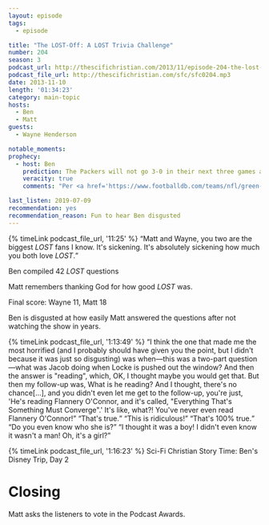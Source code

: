 ```yaml
---
layout: episode
tags:
  - episode

title: "The LOST-Off: A LOST Trivia Challenge"
number: 204
season: 3
podcast_url: http://thescifichristian.com/2013/11/episode-204-the-lost-off-a-lost-trivia-challenge/
podcast_file_url: http://thescifichristian.com/sfc/sfc0204.mp3
date: 2013-11-10
length: '01:34:23'
category: main-topic
hosts:
  - Ben
  - Matt
guests:
  - Wayne Henderson

notable_moments:
prophecy:
  - host: Ben
    prediction: The Packers will not go 3-0 in their next three games against the Eagles, Giants, and Vikings while Aaron Rodgers is out (as predicted by Wayne Henderson).
    veracity: true
    comments: "Per <a href='https://www.footballdb.com/teams/nfl/green-bay-packers/results/2013'>The Football Database</a>, the Packers went 0-2-1."

last_listen: 2019-07-09
recommendation: yes
recommendation_reason: Fun to hear Ben disgusted
---
```

<div class="quote">
  {% timeLink podcast_file_url, '11:25' %}
  <q class="ben">Matt and Wayne, you two are the biggest <i class="work-title">LOST</i> fans I know. It's sickening. It's absolutely sickening how much you both love <i class="work-title">LOST</i>.</q>
</div>

Ben compiled 42 <i class="work-title">LOST</i> questions

Matt remembers thanking God for how good <i class="work-title">LOST</i> was. 

Final score: Wayne 11, Matt 18

Ben is disgusted at how easily Matt answered the questions after not watching the show in years. 

<div class="quote">
  {% timeLink podcast_file_url, '1:13:49' %}
  <q class="ben">I think the one that made me the most horrified (and I probably should have given you the point, but I didn't because it was just so disgusting) was when—this was a two-part question—what was Jacob doing when Locke is pushed out the window? And then the answer is "reading", which, OK, I thought maybe you would get that. But then my follow-up was, What is he reading? And I thought, there's no chance[...], and you didn't even let me get to the follow-up, you're just, 'He's reading Flannery O'Connor, and it's called, "Everything That's Something Must Converge".' It's like, what?! You've never even read Flannery O'Connor!</q>
  <q class="matt">That's true.</q>
  <q class="ben">This is ridiculous!</q>
  <q class="matt">That's 100% true.</q>
  <q class="ben">Do you even know who she is?</q>
  <q class="matt">I thought it was a boy! I didn't even know it wasn't a man! Oh, it's a girl?</q>
</div>

{% timeLink podcast_file_url, '1:16:23' %} Sci-Fi Christian Story Time: Ben's Disney Trip, Day 2



# Closing
Matt asks the listeners to vote in the Podcast Awards. 